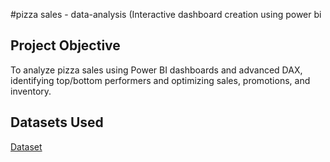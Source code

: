 #pizza sales - data-analysis (Interactive dashboard creation using power bi
## Project Objective
To analyze pizza sales using Power BI dashboards and advanced DAX, identifying top/bottom performers and optimizing sales, promotions, and inventory.


## Datasets Used
<a href="https://github.com/nagadhanush1158-rgb/data-analysis-dashboard/blob/main/pizza_sales.csv">Dataset</a>
